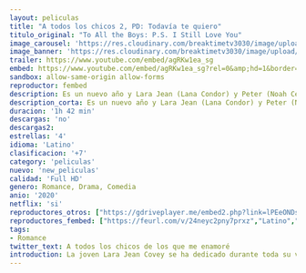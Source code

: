 ```yaml
---
layout: peliculas
title: "A todos los chicos 2, PD: Todavía te quiero"
titulo_original: "To All the Boys: P.S. I Still Love You"
image_carousel: 'https://res.cloudinary.com/breaktimetv3030/image/upload/v1581553274/atodos2-min_yht2tx.jpg'
image_banner: 'https://res.cloudinary.com/breaktimetv3030/image/upload/v1581553275/maxresdefault_1_-min_2_wrzqyq.jpg'
trailer: https://www.youtube.com/embed/agRKw1ea_sg
embed: https://www.youtube.com/embed/agRKw1ea_sg?rel=0&amp;hd=1&border=0&wmode=opaque&enablejsapi=1&modestbranding=1&controls=1&showinfo=1
sandbox: allow-same-origin allow-forms
reproductor: fembed
description: Es un nuevo año y Lara Jean (Lana Condor) y Peter (Noah Centineo) ya no fingen ser pareja, son una pareja. Y, mientras ella prueba montón de cosas por primera vez junto a él – su primer beso de verdad, su primera cita real, su primer San Valentín – encuentra más apoyo en Kitty y Margot (Anna Cathcart y Janel Parrish), Chris (Madeleine Arthur) y una nueva e inesperada confidente, Stormy (Holland Taylor). Pero cuando John Ambrose (Jordan Fisher), otro destinatario de una de las viejas cartas de amor de Lara Jean, vuelve a entrar en su vida, debe confiar en sí misma más que nunca, ya que se enfrenta a su primer dilema verdadedro ¿puede una chica estar enamorada de dos chicos a la vez?
description_corta: Es un nuevo año y Lara Jean (Lana Condor) y Peter (Noah Centineo) ya no fingen ser pareja, son una pareja. Y, mientras ella prueba montón de cosas por primera vez junto a él – su primer beso de verdad, su...
duracion: '1h 42 min'
descargas: 'no'
descargas2:
estrellas: '4'
idioma: 'Latino'
clasificacion: '+7'
category: 'peliculas'
nuevo: 'new_peliculas'
calidad: 'Full HD'
genero: Romance, Drama, Comedia
anio: '2020'
netflix: 'si'
reproductores_otros: ["https://gdriveplayer.me/embed2.php?link=lPEeONDswfeWlnLvxM8uegypVv%252BgOCtIGMQ9P%252BWGrihuaPO0%252FHRWJJ3Pramyauu%252B71Ad8aW%252FWYumV53k4VVhoCzjz2H7Z%252FWBkeEFoTX88SedaNAvtqKoklBGoS23h4VmbF6swFEgU1GjQbITr8bzMF23m1qFLWfoLCiUJaps2qthcrQv%252FzYLbc4vDYTo8iuXmdTHjVhkB1QPQ3%252BIglnjbN","Latino","https://gdriveplayer.io/embed2.php?link=ClGZ%252BtuKCmXGulL3lJAkMwdL61Uem1Wdqhx9l6AhsOXbZTVazhBxaGCZ1w9iurL0Jb9eYJ%252FD0sNc3Ye2mmBrh9Eq%252BwTY2MLbYvAwZ2M%252BidGJBTcNgcEIScwaERNbxA2KOzzvh1IMbnwUZKYIQVqiOn8kuKl53fUHT5Rw3DVK0wxqdvZGQEFu7YYluR%252BNwlGBqqw0vNW9nkkpOTRWdmcbz5","Latino","https://damedamehoy.xyz/embed.php?v=b3JCa3NEeWJkb0l0bXFKaUs0eHZVd1pNa01UcHJoZ0NYSGlrbFlId3dtYz0=","Castellano"]
reproductores_fembed: ["https://feurl.com/v/24neyc2pny7prxz","Latino","https://feurl.com/v/4yn8-uzj208g7xd","Latino","https://feurl.com/v/rj0enheml-q6j60","Latino","https://feurl.com/v/4yn8-uzj208g7xd","Latino"]
tags:
- Romance
twitter_text: A todos los chicos de los que me enamoré
introduction: La joven Lara Jean Covey se ha dedicado durante toda su vida a escribir cartas a todos esos chicos con los que tuvo una relación fallida o ni siquiera consiguió tener algo. Todas esas cartas las guarda en una caja que solo ella...
---
```



 







